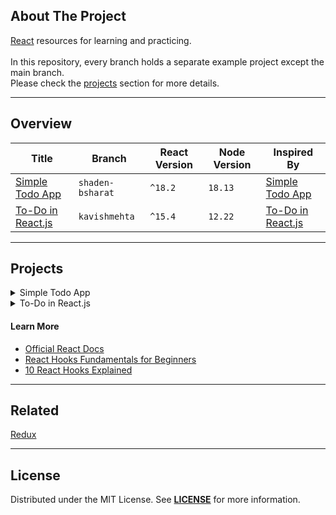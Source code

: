 ## About The Project
[React][topic] resources for learning and practicing.
</br>  
In this repository, every branch holds a separate example project except the main branch.  
Please check the [projects](#projects) section for more details.


---
## Overview
| Title                             | Branch           | React Version | Node Version | Inspired By                                   |
|-----------------------------------|------------------|---------------|--------------|-----------------------------------------------|
| [Simple Todo App][shaden-bsharat] | `shaden-bsharat` | `^18.2`       | `18.13`      | [Simple Todo App][shaden-bsharat-url-tooltip] |
| [To-Do in React.js][kavishmehta]  | `kavishmehta`    | `^15.4`       | `12.22`      | [To-Do in React.js][kavishmehta-url]          |


---
## Projects
<details><summary>Simple Todo App</summary>  
<p>
    
![React App](https://user-images.githubusercontent.com/5810350/214475325-837151ed-2886-470c-b482-f787af0a3ca2.png)  

**Project Description:** This is a simple todo app with react  
**Project Link:** https://github.com/habibun/react/tree/shaden-bsharat  
**Inspired By:** [How to Build a Simple Todo App with React][shaden-bsharat-url]  
<br/>  

#### Installation
```bash
git clone git@github.com:habibun/react.git
cd react
git checkout shaden-bsharat
git pull origin shaden-bsharat
npm install
npm start
```

</p>
</details>


<details><summary>To-Do in React.js</summary>  
<p>
    
![React App](https://user-images.githubusercontent.com/5810350/214866660-176d87ff-fcd6-497c-be83-71d4dec46025.png)

**Project Description:** This is a simple todo app with react  
**Project Link:** https://github.com/habibun/react/tree/kavishmehta  
**Inspired By:** [To-Do in React.js][kavishmehta-url]  
<br/>  

#### Installation
```bash
git clone git@github.com:habibun/react.git
cd react
git checkout kavishmehta
git pull origin kavishmehta
npm install
npm start
```

</p>
</details>


#### Learn More
  - [Official React Docs](https://reactjs.org/docs/getting-started.html)
  - [React Hooks Fundamentals for Beginners](https://www.freecodecamp.org/news/react-hooks-fundamentals)
  - [10 React Hooks Explained](https://www.youtube.com/watch?v=TNhaISOUy6Q)


---
## Related
[Redux](https://github.com/habibun/redux)


---
## License
Distributed under the MIT License. See **[LICENSE][license]** for more information.


[//]: # (Links)
[topic]: https://reactjs.org/
[license]: https://github.com/habibun/react/blob/main/LICENSE

[//]: # (Simple Todo App)
[shaden-bsharat]: https://github.com/habibun/react/tree/shaden-bsharat
[shaden-bsharat-url]: https://blog.devgenius.io/how-to-build-a-simple-todo-app-with-react-dd979a6a7a8a
[shaden-bsharat-url-tooltip]: https://blog.devgenius.io/how-to-build-a-simple-todo-app-with-react-dd979a6a7a8a "How to Build a Simple Todo App with React"

[//]: # (To-Do in React.js)
[kavishmehta]: https://github.com/habibun/react/tree/kavishmehta
[kavishmehta-url]: https://codepen.io/kavishmehta/pen/yaxwVR

